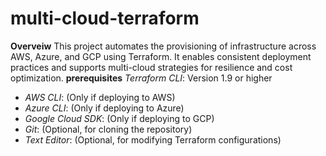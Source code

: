 # multi-cloud-terraform
**Overveiw**
This project automates the provisioning of infrastructure across AWS, Azure, and GCP using Terraform. It enables consistent deployment practices and supports multi-cloud strategies for resilience and cost optimization.
**prerequisites**
*Terraform CLI*: Version 1.9 or higher
- *AWS CLI*: (Only if deploying to AWS)
- *Azure CLI*: (Only if deploying to Azure)
- *Google Cloud SDK*: (Only if deploying to GCP)
- *Git*: (Optional, for cloning the repository)
- *Text Editor*: (Optional, for modifying Terraform configurations)
